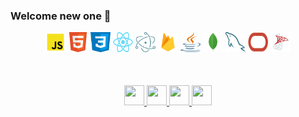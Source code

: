 ### Welcome new one 👋

<!-- <img align='right' src="https://github.com/RiveraMariano/riveramariano/blob/main/horde.png" width="200px" height="auto"> -->

<!-- TECH STACK -->
<div align="center">
   <img src="https://github.com/RiveraMariano/riveramariano/blob/main/tech-stack/js-logo.png" width="32" height="32"/>
   <img src="https://github.com/RiveraMariano/riveramariano/blob/main/tech-stack/html-logo.png" width="32" height="32"/>
   <img src="https://github.com/RiveraMariano/riveramariano/blob/main/tech-stack/css-logo.png" width="32" height="32"/>
   <img src="https://github.com/RiveraMariano/riveramariano/blob/main/tech-stack/react-logo.png" width="32" height="32"/>
   <img src="https://github.com/RiveraMariano/riveramariano/blob/main/tech-stack/electron-logo.png" width="32" height="32"/>
   <img src="https://github.com/RiveraMariano/riveramariano/blob/main/tech-stack/firebase-logo.png" width="32" height="32"/>
   <img src="https://github.com/RiveraMariano/riveramariano/blob/main/tech-stack/java-logo.png" width="32" height="32"/>
   <img src="https://github.com/RiveraMariano/riveramariano/blob/main/tech-stack/mongo-logo.png" width="32" height="32"/>
   <img src="https://github.com/RiveraMariano/riveramariano/blob/main/tech-stack/mysql-logo.png" width="32" height="32"/>
   <img src="https://github.com/RiveraMariano/riveramariano/blob/main/tech-stack/oracle-logo.png" width="32" height="32"/>
   <img src="https://github.com/RiveraMariano/riveramariano/blob/main/tech-stack/sql-logo.png" width="32" height="32"/>
</div>
<!-- FIN TECH STACK -->

<!-- FOOTER --!>
<br>
<!-- INFORMACIÓN DE CONTACTO -->
<h6></h6>
      <div align="center">
         <a href="https://twitter.com/rivveramariano">
         <img src="https://github.com/gauravghongde/social-icons/blob/master/PNG/Black/Twitter_black.png" width="32" height="32"/>
         </a>
         <a href="https://www.linkedin.com/in/riveramariano/">
         <img src="https://github.com/gauravghongde/social-icons/blob/master/PNG/Black/LinkedIN_black.png" width="32" height="32"/>
         </a>
         <a href="https://www.instagram.com/rivveramariano/?hl=es-la">
         <img src="https://github.com/gauravghongde/social-icons/blob/master/PNG/Black/Instagram_black.png" width="32" height="32"/>
         </a>
         <a href="mailto:rivveramariano@gmail.com">
         <img src="https://github.com/gauravghongde/social-icons/blob/master/PNG/Black/Gmail_black.png" width="32" height="32"/>
         </a>
      </div>
<!-- FIN INFORMACIÓN DE CONTACTO -->
